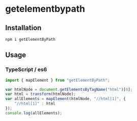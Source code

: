 # getelementbypath

## Installation

```
npm i getElementByPath
```

## Usage

### TypeScript / es6

```js
import { mapElement } from "getElementByPath";

var htmlNode = document.getElementsByTagName("html")[0];
var html = transform(htmlNode);
var allElements = mapElement(htmlNode, "//html[1]", {
    "//html[1]" : html
});
console.log(allElements);
```